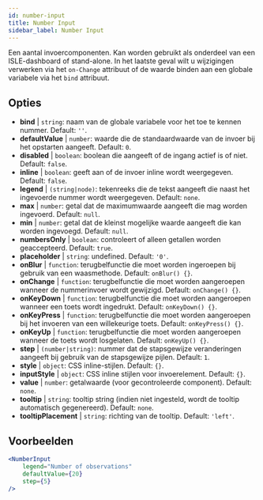 ```yaml
---
id: number-input
title: Number Input
sidebar_label: Number Input
---
```


Een aantal invoercomponenten. Kan worden gebruikt als onderdeel van een ISLE-dashboard of stand-alone. In het laatste geval wilt u wijzigingen verwerken via het `on-Change` attribuut of de waarde binden aan een globale variabele via het `bind` attribuut.

## Opties

* __bind__ | `string`: naam van de globale variabele voor het toe te kennen nummer. Default: `''`.
* __defaultValue__ | `number`: waarde die de standaardwaarde van de invoer bij het opstarten aangeeft. Default: `0`.
* __disabled__ | `boolean`: boolean die aangeeft of de ingang actief is of niet. Default: `false`.
* __inline__ | `boolean`: geeft aan of de invoer inline wordt weergegeven. Default: `false`.
* __legend__ | `(string|node)`: tekenreeks die de tekst aangeeft die naast het ingevoerde nummer wordt weergegeven. Default: `none`.
* __max__ | `number`: getal dat de maximumwaarde aangeeft die mag worden ingevoerd. Default: `null`.
* __min__ | `number`: getal dat de kleinst mogelijke waarde aangeeft die kan worden ingevoegd. Default: `null`.
* __numbersOnly__ | `boolean`: controleert of alleen getallen worden geaccepteerd. Default: `true`.
* __placeholder__ | `string`: undefined. Default: `'0'`.
* __onBlur__ | `function`: terugbelfunctie die moet worden ingeroepen bij gebruik van een waasmethode. Default: `onBlur() {}`.
* __onChange__ | `function`: terugbelfunctie die moet worden aangeroepen wanneer de nummerinvoer wordt gewijzigd. Default: `onChange() {}`.
* __onKeyDown__ | `function`: terugbelfunctie die moet worden aangeroepen wanneer een toets wordt ingedrukt. Default: `onKeyDown() {}`.
* __onKeyPress__ | `function`: terugbelfunctie die moet worden aangeroepen bij het invoeren van een willekeurige toets. Default: `onKeyPress() {}`.
* __onKeyUp__ | `function`: terugbelfunctie die moet worden aangeroepen wanneer de toets wordt losgelaten. Default: `onKeyUp() {}`.
* __step__ | `(number|string)`: nummer dat de stapsgewijze veranderingen aangeeft bij gebruik van de stapsgewijze pijlen. Default: `1`.
* __style__ | `object`: CSS inline-stijlen. Default: `{}`.
* __inputStyle__ | `object`: CSS inline stijlen voor invoerelement. Default: `{}`.
* __value__ | `number`: getalwaarde (voor gecontroleerde component). Default: `none`.
* __tooltip__ | `string`: tooltip string (indien niet ingesteld, wordt de tooltip automatisch gegenereerd). Default: `none`.
* __tooltipPlacement__ | `string`: richting van de tooltip. Default: `'left'`.


## Voorbeelden

```jsx live
<NumberInput
    legend="Number of observations"
    defaultValue={20}
    step={5}
/>
```

